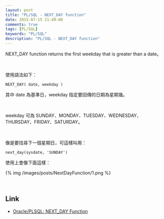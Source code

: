 ```yaml
---
layout: post
title: "PL/SQL - NEXT_DAY function"
date: 2015-07-15 21:49:00
comments: true
tags: [PL/SQL]
keywords: "PL/SQL"
description: "PL/SQL - NEXT_DAY function"
---
```


NEXT_DAY function returns the first weekday that is greater than a date。  

<!-- More -->

<br/>


使用語法如下：  

    NEXT_DAY( date, weekday )

其中 date 為基準日，weekday 指定要回傳的日期為星期幾。  

<br/>


weekday 可為 SUNDAY、MONDAY、TUESDAY、WEDNESDAY、THURSDAY、FRIDAY、SATURDAY。  

<br/>


像是要找尋下一個星期日，可這樣叫用：  

    next_day(sysdate, 'SUNDAY')


使用上會像下面這樣：

{% img /images/posts/NextDayFunction/1.png %}

<br/>

Link
----
* [Oracle/PLSQL: NEXT_DAY Function](http://www.techonthenet.com/oracle/functions/next_day.php)
